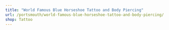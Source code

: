 ```yaml
---
title: "World Famous Blue Horseshoe Tattoo and Body Piercing"
url: /portsmouth/world-famous-blue-horseshoe-tattoo-and-body-piercing/
shop: Tattoo
---
```

